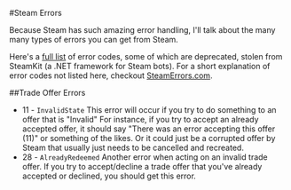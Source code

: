 #Steam Errors

Because Steam has such amazing error handling, I'll talk about the many many types of errors you can get from Steam.

Here's a [full list](https://github.com/charredgrass/node-backpacktf/blob/2d9619b63ed88a6b9e1707ea87f50e1b9273c09b/values.js#L136) of error codes, some of which are deprecated, stolen from SteamKit (a .NET framework for Steam bots). For a short explanation of error codes not listed here, checkout [SteamErrors.com](http://steamerrors.com/).

##Trade Offer Errors

 * 11 - `InvalidState` This error will occur if you try to do something to an offer that is "Invalid" For instance, if you try to accept an already accepted offer, it should say "There was an error accepting this offer (11)" or something of the likes. Or it could just be a corrupted offer by Steam that usually just needs to be cancelled and recreated.
 * 28 - `AlreadyRedeemed` Another error when acting on an invalid trade offer. If you try to accept/decline a trade offer that you've already accepted or declined, you should get this error.
